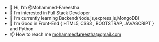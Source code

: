 - 👋 Hi, I’m @Mohammed-Fareestha
- 👀 I’m interested in Full Stack Developer
- 🌱 I’m currently learning Backend(Node.js,express.js,MongoDB) 
- 💞️ I’m Good in Front-End { HTML5, CSS3 , BOOTSTRAP, JAVASCRIPT } and Python
- 📫 How to reach me mohammedfareestha@gmail.com 

<!---
Mohammed-Fareestha/Mohammed-Fareestha is a ✨ special ✨ repository because its `README.md` (this file) appears on your GitHub profile.
You can click the Preview link to take a look at your changes.
--->
